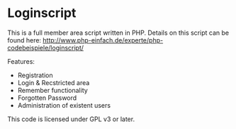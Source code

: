 # Loginscript

This is a full member area script written in PHP. Details on this script can be found here:
http://www.php-einfach.de/experte/php-codebeispiele/loginscript/

Features:
* Registration
* Login & Recstricted area
* Remember functionality
* Forgotten Password
* Administration of existent users


This code is licensed under GPL v3 or later.
